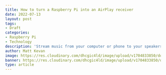 ```yaml
---
title: How to turn a Raspberry Pi into an AirPlay receiver
date: 2022-07-13
layout: post
tags:
- Draft
categories:
- Raspberry Pi
- Technology
description: 'Stream music from your computer or phone to your speakers by setting up your Raspberry Pi as an AirPlay receiver.'
author: Matt Kevan
image: https://res.cloudinary.com/dhcgic4ld/image/upload/v1704833850/download-1_kwkvqk.png
banner: https://res.cloudinary.com/dhcgic4ld/image/upload/v1704833850/download-1_kwkvqk.png
type: article
---
```


